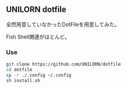 ## UNILORN dotfile

全然用意していなかったDotFileを用意してみた｡


Fish Shell関連がほとんど｡


### Use

```sh
git clone https://github.com/UNILORN/dotfile
cd dotfile
cp -r ./.config ~/.config
sh install.sh
```